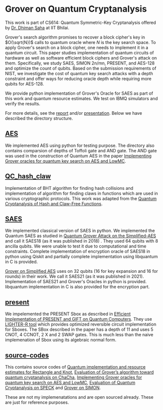 # Grover on Quantum Cryptanalysis

This work is part of CS614: Quantum Symmetric-Key Cryptanalysis offered by [Dr. Dhiman Saha](http://dhimans.in/) at IIT Bhilai.

Grover's search algorithm promises to recover a block cipher's key in $O(\sqrt{N})$ calls to quantum oracle where $N$ is the key search space. To apply Grover's search on a block cipher, one needs to implement it in a quantum circuit. This paper studies implementation of quantum circuits of hardware as well as software efficient block ciphers and Grover's attack on them. Specifically, we study SAES, SIMON 2n/mn, PRESENT, and AES-128 and optimize the count of qubits. Based on the submission requirements of NIST, we investigate the cost of quantum key search attacks with a depth constraint and offer ways for reducing oracle depth while requiring more qubits for AES-128.

We provide python implementation of Grover's Oracle for SAES as part of this work and quantum resource estimates. We test on IBMQ simulators and verify the results.

For more details, see the [report](https://github.com/Gopal-Dahale/QSKC-Grover/blob/main/quantum_grover_applications.pdf) and/or [presentation](https://github.com/Gopal-Dahale/QSKC-Grover/blob/main/quantum_grover_applications_presentation.pdf). Below we have described the directory structure.

## [AES](https://github.com/Gopal-Dahale/QSKC-Grover/tree/main/AES)

We implemented AES using python for testing purpose. The directory also contains comparsion of depths of Toffoli gate and AND gate. The AND gate was used in the construction of Quantum AES in the paper [Implementing Grover oracles for quantum key search on AES and LowMC](https://eprint.iacr.org/2019/1146.pdf).

## [QC_hash_claw](https://github.com/Gopal-Dahale/QSKC-Grover/tree/main/QC_hash_claw)

Implementation of BHT algorithm for finding hash collisions and implementation of algorithm for finding claws in functions which are used in various cryptographic protocols. This work was adapted from the [Quantum Cryptanalysis of Hash and Claw-Free Functions](https://dl.acm.org/doi/pdf/10.1145/261342.261346).

## [SAES](https://github.com/Gopal-Dahale/QSKC-Grover/tree/main/SAES)

We implemented classical version of SAES in python. We implemented the Quantum SAES as studied in [Quantum Grover Attack on the Simplified-AES](https://dl.acm.org/doi/10.1145/3185089.3185122#sec-ref) and call it SAES18 (as it was published in 2018) . They used 64 qubits with 8 ancilla qubits. We were unable to test it due to computational and time constraints. Complete implementation of encryption oracle of SAES18 in python using Qiskit and partially complete implementation using libquantum in C is provided.

[Grover on Simplified AES](https://ieeexplore.ieee.org/abstract/document/9642017) uses on 32 qubits (16 for key expansion and 16 for rounds) in their work. We call it SAES21 (as it was published in 2021). Implementation of SAES21 and Grover's Oracles in python is provided. libquantum implementation in C is also provided for the encryption part.

## [present](https://github.com/Gopal-Dahale/QSKC-Grover/tree/main/present)

We impelemented the PRESENT Sbox as described in [Efficient Implementation of PRESENT and GIFT on Quantum Computers](https://www.mdpi.com/2076-3417/11/11/4776). They use [LIGHTER-R tool](https://ieeexplore.ieee.org/document/9088027) which provides optimized reversible circuit implementation for Sboxes. The SBox described in the paper has a depth of 11 and uses 5 CNOT, 4 CCNOT, 2 X and 2 SWAP gates. This is much less than the naive implemenation of Sbox using its algebraic normal form.

## [source-codes](https://github.com/Gopal-Dahale/QSKC-Grover/tree/main/source-codes)

This contains source codes of [Quantum implementation and resource estimates for Rectangle and Knot](https://link.springer.com/article/10.1007/s11128-021-03307-6), [Evaluation of Grover’s algorithm toward quantum cryptanalysis on ChaCha](https://link.springer.com/article/10.1007/s11128-021-03322-7), [Implementing Grover oracles for quantum key search on AES and LowMC](https://eprint.iacr.org/2019/1146.pdf), [Evaluation of Quantum Cryptanalysis on SPECK](https://www.researchgate.net/publication/346774631_Evaluation_of_Quantum_Cryptanalysis_on_SPECK) and [Grover on SIMON](https://link.springer.com/article/10.1007/s11128-020-02844-w).

These are not my implemenatations and are open sourced already. These are just for reference purposes.
